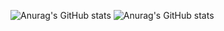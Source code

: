 ![Anurag's GitHub stats](https://github-readme-stats.vercel.app/api?username=justcallmesimon26&show_icons=true&theme=transparent)
![Anurag's GitHub stats]((https://github-readme-stats.vercel.app/api/wakatime?username=Justcallmesimon&show_icons=true&theme=transparent))
